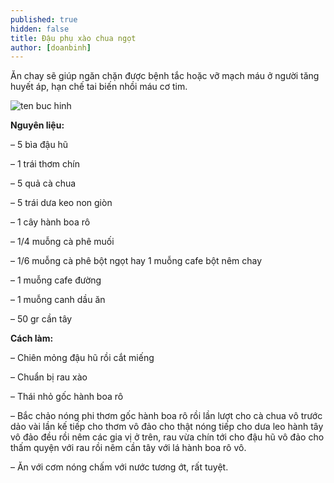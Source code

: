 ```yaml
---
published: true
hidden: false
title: Đậu phụ xào chua ngọt
author: [doanbinh]  
---
```

Ăn chay sẽ giúp ngăn chặn được bệnh tắc hoặc vỡ mạch máu ở người tăng huyết áp, hạn chế tai biến nhồi máu cơ tim.

![ten buc hinh](https://media.cooky.vn/recipe/g2/15659/s800x500/recipe15659-635803281754703280.jpg "ten buc hinh")

**Nguyên liệu:**

– 5 bìa đậu hũ

– 1 trái thơm chín

– 5 quả cà chua

– 5 trái dưa keo non giòn

– 1 cây hành boa rô

– 1/4 muỗng cà phê muối

– 1/6 muỗng cà phê bột ngọt hay 1 muỗng cafe bột nêm chay

– 1 muỗng cafe đường

– 1 muỗng canh dầu ăn

– 50 gr cần tây

**Cách làm:**

– Chiên mỏng đậu hũ rồi cắt miếng

– Chuẩn bị rau xào

– Thái nhỏ gốc hành boa rô

– Bắc chảo nóng phi thơm gốc hành boa rô rồi lần lượt cho cà chua vô trước dảo vài lần kế tiếp cho thơm vô đảo cho thật nóng tiếp cho dưa leo hành tây vô đảo đều rồi nêm các gia vị ở trên, rau vừa chín tới cho đậu hũ vô đảo cho thấm quyện với rau rồi nêm cần tây với lá hành boa rô vô.

– Ăn với cơm nóng chấm với nước tương ớt, rất tuyệt.